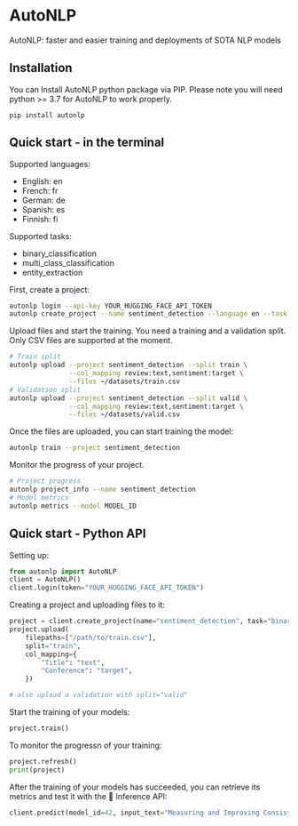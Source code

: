 # AutoNLP

AutoNLP: faster and easier training and deployments of SOTA NLP models

## Installation

You can Install AutoNLP python package via PIP. Please note you will need python >= 3.7 for AutoNLP to work properly.

    pip install autonlp

## Quick start - in the terminal

Supported languages:

- English: en
- French: fr
- German: de
- Spanish: es
- Finnish: fi

Supported tasks:

- binary_classification
- multi_class_classification
- entity_extraction

First, create a project:

```bash
autonlp login --api-key YOUR_HUGGING_FACE_API_TOKEN
autonlp create_project --name sentiment_detection --language en --task binary_classification
```

Upload files and start the training. You need a training and a validation split. Only CSV files are supported at the moment.
```bash
# Train split
autonlp upload --project sentiment_detection --split train \
               --col_mapping review:text,sentiment:target \
               --files ~/datasets/train.csv
# Validation split
autonlp upload --project sentiment_detection --split valid \
               --col_mapping review:text,sentiment:target \
               --files ~/datasets/valid.csv
```

Once the files are uploaded, you can start training the model:
```bash
autonlp train --project sentiment_detection
```

Monitor the progress of your project.
```bash
# Project progress
autonlp project_info --name sentiment_detection
# Model metrics
autonlp metrics --model MODEL_ID
```

## Quick start - Python API

Setting up:
```python
from autonlp import AutoNLP
client = AutoNLP()
client.login(token="YOUR_HUGGING_FACE_API_TOKEN")
```

Creating a project and uploading files to it:
```python
project = client.create_project(name="sentiment_detection", task="binary_classification", language="en")
project.upload(
    filepaths=["/path/to/train.csv"],
    split="train",
    col_mapping={
        "Title": "text",
        "Conference": "target",
    })

# also upload a validation with split="valid"
```

Start the training of your models:
```python
project.train()
```

To monitor the progressn of your training:
```python
project.refresh()
print(project)
```

After the training of your models has succeeded, you can retrieve its metrics and test it with the 🤗 Inference API:

```python
client.predict(model_id=42, input_text="Measuring and Improving Consistency in Pretrained Language Models")
```
